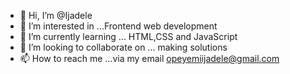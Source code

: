- 👋 Hi, I’m @Ijadele
- 👀 I’m interested in ...Frontend web development
- 🌱 I’m currently learning ... HTML,CSS and JavaScript
- 💞️ I’m looking to collaborate on ... making solutions
- 📫 How to reach me ...via my email opeyemiijadele@gmail.com

<!---
Ijadele/Ijadele is a ✨ special ✨ repository because its `README.md` (this file) appears on your GitHub profile.
You can click the Preview link to take a look at your changes.
--->
